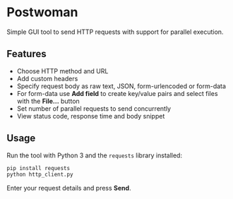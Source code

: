# Postwoman

Simple GUI tool to send HTTP requests with support for parallel execution.

## Features
- Choose HTTP method and URL
- Add custom headers
- Specify request body as raw text, JSON, form-urlencoded or form-data
- For form-data use **Add field** to create key/value pairs and select files with the **File...** button
- Set number of parallel requests to send concurrently
- View status code, response time and body snippet

## Usage
Run the tool with Python 3 and the `requests` library installed:

```bash
pip install requests
python http_client.py
```

Enter your request details and press **Send**.
